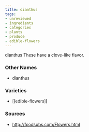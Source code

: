 ```yaml
---
title: dianthus
tags:
- unreviewed
- ingredients
- categories
- plants
- produce
- edible-flowers
---
```

dianthus These have a clove-like flavor.

### Other Names

* dianthus

### Varieties

* [[edible-flowers]]

### Sources
* http://foodsubs.com/Flowers.html
